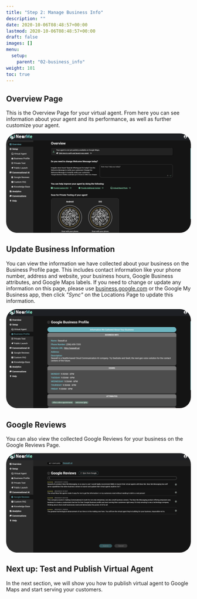 ```yaml
---
title: "Step 2: Manage Business Info"
description: ""
date: 2020-10-06T08:48:57+00:00
lastmod: 2020-10-06T08:48:57+00:00
draft: false
images: []
menu:
  setup:
    parent: "02-business_info"
weight: 101
toc: true
---
```


Overview Page
-------------

This is the Overview Page for your virtual agent. From here you can see information about your agent and its performance, as well as further customize your agent.

<a href="images/overview.png"><img src="images/overview.png" alt="Overview" style="max-width:100%; border-radius: 30px;"></a>


Update Business Information
---------------------------

You can view the information we have collected about your business on the Business Profile page. This includes contact information like your phone number, address and website, your business hours, Google Business attributes, and Google Maps labels. If you need to change or update any information on this page, please use [business.google.com](https://business.google.com) or the Google My Business app, then click *"Sync"* on the Locations Page to update this information.


<a href="images/biz_profile.png"><img src="images/biz_profile.png" alt="Profile" style="max-width:100%; border-radius: 30px;"></a>


Google Reviews
---------------
You can also view the collected Google Reviews for your business on the Google Reviews Page.

<a href="images/reviews.png"><img src="images/reviews.png" alt="Google Reviews" style="max-width:100%; border-radius: 30px;"></a>


Next up: Test and Publish Virtual Agent
------------------------------
In the next section, we will show you how to publish virtual agent to Google Maps and start serving your customers.
